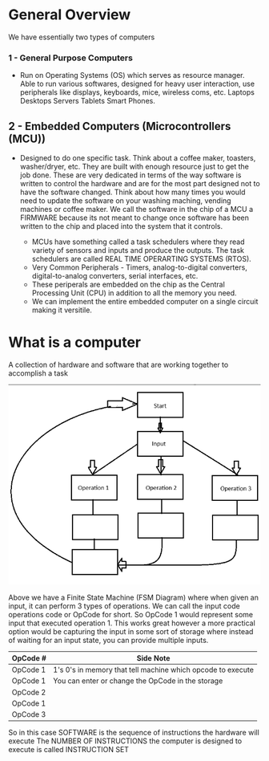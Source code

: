 # General Overview
We have essentially two types of computers

### 1 - General Purpose Computers
- Run on Operating Systems (OS) which serves as resource manager. Able to run various softwares, designed for heavy user interaction, use peripherals like displays, keyboards, mice, wireless coms, etc. Laptops Desktops Servers Tablets Smart Phones.

## 2 - Embedded Computers (Microcontrollers (MCU))
- Designed to do one specific task. Think about a coffee maker, toasters, washer/dryer, etc. They are built with enough resource just to get the job done. These are very dedicated in terms of the way software is written to control the hardware and are for the most part designed not to have the software changed. Think about how many times you would need to update the software on your washing maching, vending machines or coffee maker. We call the software in the chip of a MCU a FIRMWARE because its not meant to change once software has been written to the chip and placed into the system that it controls. 

    - MCUs have something called a task schedulers where they read variety of sensors and inputs and produce the outputs. The task schedulers are called REAL TIME OPERARTING SYSTEMS (RTOS).
    - Very Common Peripherals - Timers, analog-to-digital converters, digital-to-analog converters, serial interfaces, etc. 
    - These periperals are embedded on the chip as the Central Processing Unit (CPU) in addition to all the memory you need.
    - We can implement the entire embedded computer on a single circuit making it versitile.

# What is a computer
A collection of hardware and software that are working together to accomplish a task

![alt text](image.png)

Above we have a Finite State Machine (FSM Diagram) where when given an input, it can perform 3 types of operations. We can call the input code operations code or OpCode for short. So OpCode 1 would represent some input that executed operation 1. This works great however a more practical option would be capturing the input in some sort of storage where instead of waiting for an input state, you can provide multiple inputs.

| OpCode # | Side Note |
| --- | --- |
| OpCode 1 | 1's 0's in memory that tell machine which opcode to execute|
| OpCode 1 | You can enter or change the OpCode in the storage |
| OpCode 2 | |
| OpCode 1 | |
| OpCode 3 | |

So in this case SOFTWARE is the sequence of instructions the hardware will execute
The NUMBER OF INSTRUCTIONS the computer is designed to execute is called INSTRUCTION SET